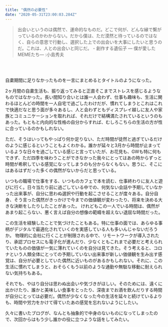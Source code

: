 ```yaml
---
title: "偶然の必要性"
date: "2020-05-31T23:00:03.284Z"
---
```

> 出会いというのは偶然で、運命的なものだ。どこで何が、どんな縁で繫がっているのかわからない。だから僕は、ただ漠然と待っているのではなく、自らの意思で行動し、選択した上での出会いを大事にしたいと思うのだ。これは、人との出会いと同じだ。 - 創作する遺伝子 — 僕が愛したMEMEたち— :小島秀夫
<br>
<br>

自粛期間に足りなかったものを一言にまとめるとタイトルのようになった。


2ヶ月間の自粛生活も、振り返ってみると正直そこまでストレスを感じるようなものではなかった。長い間知り合いとは誰一人会わず、仕事も趣味も、生活に関わるほとんどの時間を一人自宅で過ごしたわけだが、慣れてしまうとこれはこれで快適だなと思う面が多々あるし、人と会わずともディスプレイ越しに友人や家族とコミュニケーションを取れれば、それだけで結構満たされているというのもあった。もともと内向的な性格の自分からすれば、むしろこちらの生活の方が性に合っているのかもしれない。

ただ、そうはいってもやっぱり何か足りない、ただ時間が徒然と過ぎているだけのように感じるということもよくわかる。誰かが延々と3月から時間が止まっているような日々を過ごしている感じと言っていたが、お花見も、GWも特に何もできず、ただ四季を味わうことができなかった我々にとってはあの時からずっと時間が希釈している感覚になってしまうのも分からなくもない。思うに、そこにはあるはずだった多くの偶然がないからだと思っている。

いつもの職場で仕事をする、いつものカフェで本を読む、仕事終わりに友人と遊びに行く。日々当たり前に過ごしている中での、何気ない会話や予期していなかった出来事が、自分に思わぬ選択や行動を起こさせることが度々ある。自分自身、そう言った偶然がきっかけで今までの価値観が変わったり、将来を決める大きな決断をしたりしたことがあった。 けれどもこの一人でいる時間は、偶然があまり起こらない、悪く言えば自分の想像の範疇を超えない退屈な時間だった。

この生活を経験したことで気づけたこともある。特に仕事の面では、あらゆる事柄がデジタルで最適化されていくのを実感している人も多いんじゃないだろうか。 物理的に会社に行くことが制限される中で、リモートワークが導入されたり、承認プロセスにも電子化が進んだり、少なくともこれまで必要だと考えられていたものの価値が一気に薄れていくのを自分は見てきた。そう考えると、コロナという人類全体にとっての予期していない出来事が新しい価値観を生み出す感覚は、自分が必要としていた偶然に近いものがあるかもしれない。それに、この生活に慣れてしまうと、おそらくもう以前のような通勤や無駄な移動に耐えられない気持ちもある。 

それでも、やはり自分は思わぬ出会いや気づきがほしい。そのためには、遠くに出かけたり、誰かと美味しい食事をとったり、深夜までお酒を飲んだりする時間が自分にとっては必要だ。偶然が少なくなった今の生活を延々と続けているよりも、時間や労力をかけて得ていたあの感覚を忘れないようにしたい。 

久々に書いたブログが、なんとも抽象的で中身のないものになってしまったので、次回からはもう少し誰かの役に立つような話をしてみたい。
